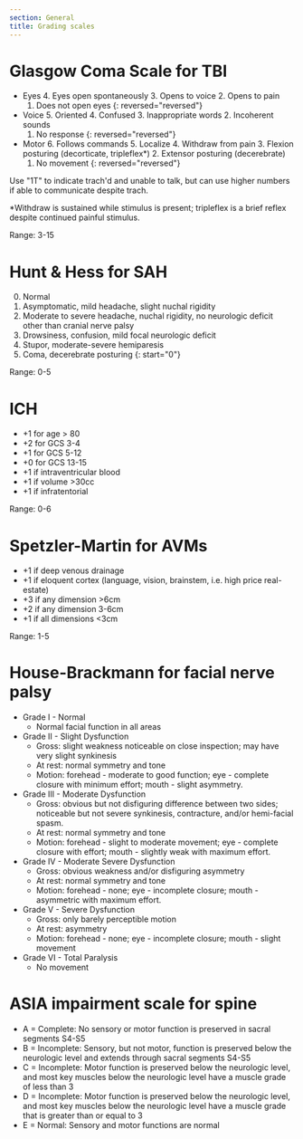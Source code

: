```yaml
---
section: General
title: Grading scales
---
```


# Glasgow Coma Scale for TBI

- Eyes
  4. Eyes open spontaneously
  3. Opens to voice
  2. Opens to pain
  1. Does not open eyes
  {: reversed="reversed"}
- Voice
  5. Oriented
  4. Confused
  3. Inappropriate words
  2. Incoherent sounds
  1. No response
  {: reversed="reversed"}
- Motor
  6. Follows commands
  5. Localize
  4. Withdraw from pain
  3. Flexion posturing (decorticate, tripleflex*)
  2. Extensor posturing (decerebrate)
  1. No movement
  {: reversed="reversed"}

Use "1T" to indicate trach'd and unable to talk, but can use higher numbers if
able to communicate despite trach.

*Withdraw is sustained while stimulus is present; tripleflex is a brief reflex
despite continued painful stimulus.

Range: 3-15

# Hunt & Hess for SAH

0. Normal
1. Asymptomatic, mild headache, slight nuchal rigidity
2. Moderate to severe headache, nuchal rigidity, no neurologic deficit other than cranial nerve palsy
3. Drowsiness, confusion, mild focal neurologic deficit
4. Stupor, moderate-severe hemiparesis
5. Coma, decerebrate posturing
{: start="0"}

Range: 0-5

# ICH

- +1 for age > 80
- +2 for GCS 3-4
- +1 for GCS 5-12
- +0 for GCS 13-15
- +1 if intraventricular blood
- +1 if volume >30cc
- +1 if infratentorial

Range: 0-6


# Spetzler-Martin for AVMs

- +1 if deep venous drainage
- +1 if eloquent cortex (language, vision, brainstem, i.e. high price real-estate)
- +3 if any dimension >6cm
- +2 if any dimension 3-6cm
- +1 if all dimensions <3cm

Range: 1-5

# House-Brackmann for facial nerve palsy

- Grade I - Normal
  - Normal facial function in all areas
- Grade II - Slight Dysfunction
  - Gross: slight weakness noticeable on close inspection; may have very slight synkinesis
  - At rest: normal symmetry and tone
  - Motion: forehead - moderate to good function; eye - complete closure with minimum effort; mouth - slight asymmetry.
- Grade III - Moderate Dysfunction
  - Gross: obvious but not disfiguring difference between two sides; noticeable but not severe synkinesis, contracture, and/or hemi-facial spasm.
  - At rest: normal symmetry and tone
  - Motion: forehead - slight to moderate movement; eye - complete closure with effort; mouth - slightly weak with maximum effort.
- Grade IV - Moderate Severe Dysfunction
  - Gross: obvious weakness and/or disfiguring asymmetry
  - At rest: normal symmetry and tone
  - Motion: forehead - none; eye - incomplete closure; mouth - asymmetric with maximum effort.
- Grade V - Severe Dysfunction
  - Gross: only barely perceptible motion
  - At rest: asymmetry
  - Motion: forehead - none; eye - incomplete closure; mouth - slight movement
- Grade VI - Total Paralysis
  - No movement


# ASIA impairment scale for spine

- A = Complete: No sensory or motor function is preserved in sacral segments S4-S5
- B = Incomplete: Sensory, but not motor, function is preserved below the neurologic level and extends through sacral segments S4-S5
- C = Incomplete: Motor function is preserved below the neurologic level, and most key muscles below the neurologic level have a muscle grade of less than 3
- D = Incomplete: Motor function is preserved below the neurologic level, and most key muscles below the neurologic level have a muscle grade that is greater than or equal to 3
- E = Normal: Sensory and motor functions are normal
